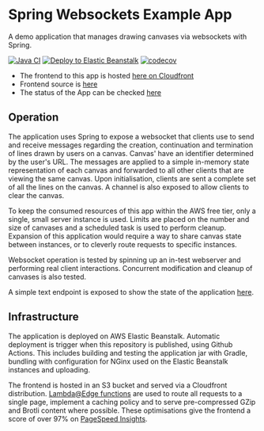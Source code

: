 # Spring Websockets Example App
A demo application that manages drawing canvases via websockets with Spring. 

[![Java CI](https://github.com/JFL110/spring-websockets-example/workflows/Java%20CI/badge.svg)](https://github.com/JFL110/spring-websockets-example/actions?query=workflow%3A%22Java+CI%22) [![Deploy to Elastic Beanstalk](https://github.com/JFL110/spring-websockets-example/workflows/Upload%20to%20ElasticBeanstalk/badge.svg)](https://github.com/JFL110/spring-websockets-example/actions?query=workflow%3A%22Upload+to+ElasticBeanstalk%22) [![codecov](https://codecov.io/gh/JFL110/spring-websockets-example/branch/master/graph/badge.svg?token=RpMWGDu3b4)](https://codecov.io/gh/JFL110/spring-websockets-example)

- The frontend to this app is hosted [here on Cloudfront](http://d1kzdlgex69htr.cloudfront.net/random)
- Frontend source is [here](https://github.com/JFL110/spring-websockets-example-frontend)
- The status of the App can be checked [here](http://springwebsocketsexample2-env.eba-9wepzsai.eu-west-2.elasticbeanstalk.com/)

## Operation
The application uses Spring to expose a websocket that clients use to send and receive messages regarding the creation, continuation and termination of lines drawn by users on a canvas. Canvas' have an identifier determined by the user's URL. The messages are applied to a simple in-memory state representation of each canvas and forwarded to all other clients that are viewing the same canvas. Upon initialisation, clients are sent a complete set of all the lines on the canvas. A channel is also exposed to allow clients to clear the canvas.

To keep the consumed resources of this app within the AWS free tier, only a single, small server instance is used. Limits are placed on the number and size of canvases and a scheduled task is used to perform cleanup. Expansion of this application would require a way to share canvas state between instances, or to cleverly route requests to specific instances.

Websocket operation is tested by spinning up an in-test webserver and performing real client interactions. Concurrent modification and cleanup of canvases is also tested.

A simple text endpoint is exposed to show the state of the application [here](http://springwebsocketsexample2-env.eba-9wepzsai.eu-west-2.elasticbeanstalk.com/).

## Infrastructure
The application is deployed on AWS Elastic Beanstalk. Automatic deployment is trigger when this repository is published, using Github Actions. This includes building and testing the application jar with Gradle, bundling with configuration for NGinx used on the Elastic Beanstalk instances and uploading.

The frontend is hosted in an S3 bucket and served via a Cloudfront distribution. [Lambda@Edge functions](https://github.com/JFL110/spring-websockets-example-frontend/blob/master/cloudfront-lamda-edge.md) are used to route all requests to a single page, implement a caching policy and to serve pre-compressed GZip and Brotli content where possible. These optimisations give the frontend a score of over 97% on [PageSpeed Insights](https://developers.google.com/speed/pagespeed/insights/?url=http%3A%2F%2Fd1kzdlgex69htr.cloudfront.net%2F&tab=mobile).

